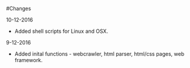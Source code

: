 #Changes

10-12-2016

* Added shell scripts for Linux and OSX.

9-12-2016

* Added inital functions - webcrawler, html parser, html/css pages, web framework.

